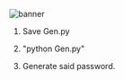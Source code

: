 ![banner](https://i.imgur.com/ifyW5JZ.jpeg)



1. Save Gen.py 

2. "python Gen.py" 

3. Generate said password. 
